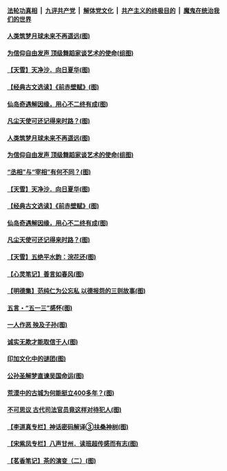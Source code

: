 

####  [法轮功真相](../../../../basic/blob/master/README.md?t=05160501) &nbsp;|&nbsp; [九评共产党](../../../../9ping.md/blob/master/README.md?t=05160501) &nbsp;|&nbsp; [解体党文化](../../../../jtdwh.md/blob/master/README.md?t=05160501)  &nbsp;|&nbsp; [共产主义的终极目的](../../../../gczydzjmd.md/blob/master/README.md?t=05160501) &nbsp;|&nbsp; [魔鬼在统治我们的世界](../../../../mgztzwmdsj.md/blob/master/README.md?t=05160501) 

#### [人类筑梦月球未来不再遥远(图)](../pages/p7/932774.md?t=05160501) 

#### [为信仰自由发声 顶级舞蹈家谈艺术的使命(组图)](../pages/p7/933219.md?t=05160501) 

#### [【天雪】天净沙．向日夏华(图)](../pages/p7/933149.md?t=05160501) 

#### [【经典古文选读】《前赤壁赋》(图)](../pages/p7/933138.md?t=05160501) 

#### [仙岛奇遇解因缘，用心不二终有成(图)](../pages/p7/932773.md?t=05160501) 

#### [凡尘天使可还记得来时路？(图)](../pages/p7/932647.md?t=05160501) 

#### [人类筑梦月球未来不再遥远(图)](../pages/p7/932774.md?t=05160501) 

#### [为信仰自由发声 顶级舞蹈家谈艺术的使命(组图)](../pages/p7/933219.md?t=05160501) 

#### [“丞相”与“宰相”有何不同？(图)](../pages/p7/933240.md?t=05160501) 

#### [【天雪】天净沙．向日夏华(图)](../pages/p7/933149.md?t=05160501) 

#### [【经典古文选读】《前赤壁赋》(图)](../pages/p7/933138.md?t=05160501) 

#### [仙岛奇遇解因缘，用心不二终有成(图)](../pages/p7/932773.md?t=05160501) 

#### [凡尘天使可还记得来时路？(图)](../pages/p7/932647.md?t=05160501) 

#### [【天雪】五绝平水韵：浣花还(图)](../pages/p7/933146.md?t=05160501) 

#### [【心灵笔记】善言如春风(图)](../pages/p7/933027.md?t=05160501) 

#### [【明德集】范纯仁为公忘私 以德报怨的三则故事(图)](../pages/p7/932646.md?t=05160501) 

#### [五言・“五一三”感怀(图)](../pages/p7/932921.md?t=05160501) 

#### [一人作恶 殃及子孙(图)](../pages/p7/933003.md?t=05160501) 

#### [诚实无欺才能取信于人(图)](../pages/p7/932432.md?t=05160501) 

#### [印加文化中的谜团(图)](../pages/p7/932882.md?t=05160501) 

#### [公孙圣解梦直谏吴国命运(图)](../pages/p7/932739.md?t=05160501) 

#### [荒漠中的古城为何能挺立400多年？(图)](../pages/p7/932877.md?t=05160501) 

#### [不可思议 古代司法官员竟这样对待犯人(图)](../pages/p7/932781.md?t=05160501) 

#### [【李道真专栏】神话密码解译③扶桑神树(图)](../pages/p7/932735.md?t=05160501) 

#### [【宋紫凤专栏】八声甘州．读班超传感而有志(图)](../pages/p7/932642.md?t=05160501) 

#### [【茗香笔记】茶的演变（二）(图)](../pages/p7/932565.md?t=05160501) 

